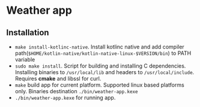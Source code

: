 # Weather app

## Installation

- `make install-kotlinc-native`. Install kotlinc native and add compiler path(`$HOME/kotlin-native/kotlin-native-linux-$VERSION/bin`) to PATH variable
- `sudo make install`. Script for building and installing C dependencies. Installing binaries to `/usr/local/lib` and headers to `/usr/local/include`. Requires **cmake** and libssl for curl.
- `make` build app for current platform. Supported linux based platforms only. Binaries destination `./bin/weather-app.kexe`
- `./bin/weather-app.kexe` for running app.